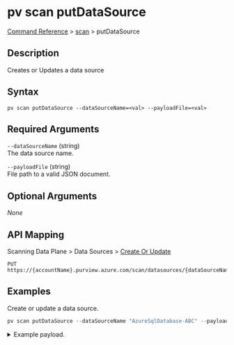 # pv scan putDataSource
[Command Reference](../../../README.md#command-reference) > [scan](./main.md) > putDataSource

## Description
Creates or Updates a data source

## Syntax
```
pv scan putDataSource --dataSourceName=<val> --payloadFile=<val>
```

## Required Arguments
`--dataSourceName` (string)  
The data source name.

`--payloadFile` (string)  
File path to a valid JSON document.

## Optional Arguments
*None*

## API Mapping
Scanning Data Plane > Data Sources > [Create Or Update](https://docs.microsoft.com/en-us/rest/api/purview/scanningdataplane/data-sources/create-or-update)
```
PUT https://{accountName}.purview.azure.com/scan/datasources/{dataSourceName}
```

## Examples
Create or update a data source.
```powershell
pv scan putDataSource --dataSourceName "AzureSqlDatabase-ABC" --payloadFile "/path/to/file.json"  
```
<details><summary>Example payload.</summary>
<p>

```json
{
    "kind": "AzureSqlDatabase",
    "name": "AzureSqlDatabase-ABC",
    "properties": {
        "serverEndpoint": "my-sqlsvr.database.windows.net",
        "subscriptionId": "2c334b6c-e556-40ac-a4c0-c0d1d2e08ca0",
        "resourceGroup": "pvlab-taygan",
        "location": "westeurope",
        "resourceName": "my-sqlsvr",
        "resourceId": "/subscriptions/2c334b6c-e556-40ac-a4c0-c0d1d2e08ca0/resourceGroups/pvlab-taygan/providers/Microsoft.Sql/servers/pvlab-e2c824-sqlsvr",
        "collection": {
            "type": "CollectionReference",
            "referenceName": "esg-26fa7f24-pv"
        }
    }
}
```
</p>
</details>